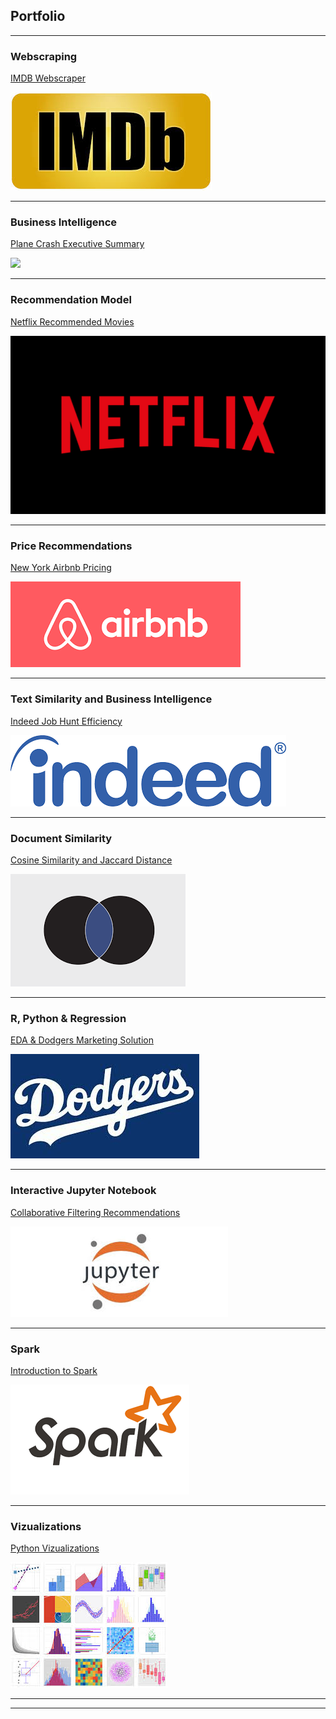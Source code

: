 ## Portfolio

---

### Webscraping

[IMDB Webscraper](/IMDB%20Webscraper/)

<img src="images/IMDP pic.jpg?raw=true"/>

---

### Business Intelligence

[Plane Crash Executive Summary](/Plane%20Crash%20Executive%20Summary/README.md)

<img src="images/dummy_thumbnail.jpg?raw=true"/>

---

### Recommendation Model

[Netflix Recommended Movies](/Netflix%20Recommended%20Movies/README.md)

<img src="images/Netflix.png?raw=true"/>

---

### Price Recommendations

[New York Airbnb Pricing](/New%20York%20Airbnb%20Pricing/README.md)

<img src="images/airbnb.png?raw=true"/>

---

### Text Similarity and Business Intelligence

[Indeed Job Hunt Efficiency](/Indeed%20Job%20Hunt%20Efficiency/README.md)

<img src="images/Indeed.png?raw=true"/>

---

### Document Similarity

[Cosine Similarity and Jaccard Distance](/Cosine%20Similarity%20and%20Jaccard%20Distance/README.md)

<img src="images/document%20similarity.png?raw=true"/>

---

### R, Python & Regression

[EDA & Dodgers Marketing Solution](/EDA%20&%20Dodgers%20Marketing%20Solution/README.md)

<img src="images/dodgers.jpg?raw=true"/>

---

### Interactive Jupyter Notebook

[Collaborative Filtering Recommendations](/Collaborative%20Filtering%20Recommendations/README.md)

<img src="images/Jupyter%20Notebook.jpg?raw=true"/>

---

### Spark

[Introduction to Spark](/Introduction%20to%20Spark/README.md)

<img src="images/spark.png?raw=true"/>

---

### Vizualizations

[Python Vizualizations](/Python%20Vizualizations/README.md)

<img src="images/python%20viz.jpg?raw=true"/>

---




---
